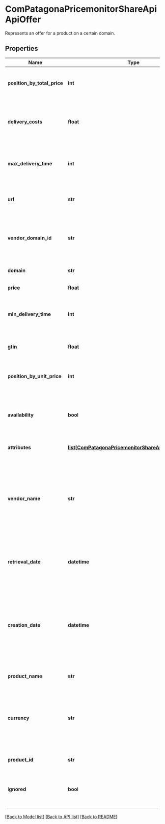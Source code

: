 # ComPatagonaPricemonitorShareApiApiOffer

Represents an offer for a product on a certain domain.
## Properties
Name | Type | Description | Notes
------------ | ------------- | ------------- | -------------
**position_by_total_price** | **int** | The position of the offer on the domain when sorted by total price. | 
**delivery_costs** | **float** | The additional charges for delivering the product to the customer&#39;s location (shipping costs). | 
**max_delivery_time** | **int** | Optional maximum time, in hours, it takes for the product to be delivered to the customer. | [optional] 
**url** | **str** | The direct link to the product page on the domain where this offer can be found. | 
**vendor_domain_id** | **str** | An identifier of the vendor on the domain. Identifiers are available for certain domains only. | [optional] 
**domain** | **str** | The website from which the offer originates. | 
**price** | **float** | The unit price of the offer. | 
**min_delivery_time** | **int** | Optional minimum time, in hours, it takes for the product to be delivered to the customer. | [optional] 
**gtin** | **float** | An optional field for the GTIN / EAN of the product. | [optional] 
**position_by_unit_price** | **int** | The position of the offer on the domain when sorted by unit price. | 
**availability** | **bool** | An optional flag indicating whether the product is currently in stock and available for purchase. | [optional] 
**attributes** | [**list[ComPatagonaPricemonitorShareApiOfferAttribute]**](ComPatagonaPricemonitorShareApiOfferAttribute.md) | A list of additional offer details. | 
**vendor_name** | **str** | The display name of the shop which sells the product. In some cases (e.g. marketplaces) with some additional information about the seller: e.g. Amazon NL - Sold By Amazon NL | 
**retrieval_date** | **datetime** | Optional timestamp based on ISO 8601 format, indicating when this offer was fetched from the domain. | [optional] 
**creation_date** | **datetime** | An optional timestamp in ISO 8601 format indicating when this offer was stored in Omnia 2.0. This is not the timestamp when the offer was fetched from the domain; for that, use retrievalDate. | 
**product_name** | **str** | The name of the product as listed on the domain. | 
**currency** | **str** | The currency in which the price and delivery costs are expressed. Provided values are ISO 4217 currency codes like \&quot;EUR\&quot;. | 
**product_id** | **str** | The internal product ID in Omnia 2.0. | 
**ignored** | **bool** | A flag indicating whether the offer has been blacklisted or not by the Omnia 2.0 filters. | 

[[Back to Model list]](../README.md#documentation-for-models) [[Back to API list]](../README.md#documentation-for-api-endpoints) [[Back to README]](../README.md)


